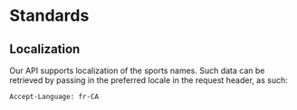 # Standards

## Localization

Our API supports localization of the sports names. Such data can be retrieved by
passing in the preferred locale in the request header, as such:

`Accept-Language: fr-CA`
